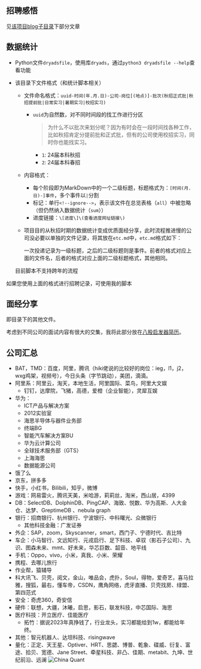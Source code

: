 ## 招聘感悟

见[该项目blog子目录](../../blog/)下部分文章

## 数据统计

+ Python文件`dryadsfile`，使用库`dryads`，通过`python3 dryadsfile --help`查看功能
+ 该目录下文件格式（和统计脚本相关）
	+ 文件命名格式：`uuid-时间(年.月.日)-公司-岗位[(地点)]-批次(秋招正式批|秋招提前批|日常实习|暑期实习|校招实习)`
    	+ `uuid`为自然数，对不同时间段的找工作进行分区
    	  >为什么不以批次来划分呢？因为有时会在一段时间找各种工作，比如秋招肯定分提前批和正式批，但有的公司使用校招实习，同时你也能找实习。

    		+ `1`: 24届本科秋招
    		+ `2`: 24届本科春招

	+ 内容格式：
		+ 每个阶段即为MarkDown中的一个二级标题，标题格式为：`[时间(月.日)-]事件`，多个事件以`|`分割
		+ 标记：单行`<!--ignore-->`，表示该文件在总览表格（`all`）中被忽略（但仍然纳入数据统计（`sum`））
		+ 进度链接：`\[进度\]\(查看进度网址链接\)`

	+ 项目目的从秋招时期的数据统计变成优质面经分享，此时流程推进慢的公司没必要以单独的文件记录，将其放在`etc.md`中，`etc.md`格式如下：

		一次投递记录为一级标题，之后的二级标题则是事件。前者的格式对应上面的文件名，后者的格式对应上面的二级标题格式，其他相同。

	目前脚本不支持跨年的流程

如果您使用上面的格式进行招聘记录，可使用我的脚本

## 面经分享

即目录下的其他文件。

考虑到不同公司的面试内容有很大的交集，我将此部分放在[八股启发器简历](blog/recruit/八股启发器简历.md)。

## 公司汇总

+ BAT，TMD：百度，阿里，腾讯（hiki佬说的比较好的岗位：ieg，l1，j2，wxg鸡架，视频号），今日头条（字节跳动），美团，滴滴。
+ 阿里系：阿里云，淘天，本地生活，阿里国际、菜鸟，阿里大文娱
	+ 钉钉，达摩院，飞猪，高德，爱橙（企业智能），灵犀互娱
+ 华为：
	+ ICT产品与解决方案
	+ 2012实验室
	+ 海思半导体与器件业务部
	+ 终端BG
	+ 智能汽车解决方案BU
	+ 华为云计算公司
	+ 全球技术服务部（GTS）
	+ 上海海思
	+ 数据能源公司
+ 饿了么
+ 京东，拼多多
+ 快手，小红书，Bilibili，知乎，微博
+ 游戏：网易雷火，腾讯天美，米哈游，莉莉丝，淘米，西山居，4399
+ DB：SelectDB、DolphinDB、PingCAP、海致、悦数、华为高斯、人大金仓、达梦、GreptimeDB 、nebula graph
+ 银行：招商银行、杭州银行、宁波银行、中科曙光、众微银行
	+ 其他科技金融：广发证券
+ 外企：SAP，zoom，Skyscanner，smart，西门子、宁德时代、吉比特
+ 车企：小马智行、文远知行、元戎启行、足下科技、卓驭（影石子公司）、九识、图森未来、mmt、好未来，华芯巨数、韶音、地平线
+ 手机：Oppo，vivo，小米，真我、小米、荣耀
+ 携程、去哪儿旅行
+ 作业帮，猿辅导
+ 科大讯飞、贝壳，阅文，金山，唯品会，虎扑，Soul，得物，爱奇艺，喜马拉雅，搜狐，最右，懂车帝，CSDN，鹰角网络，虎牙直播、贝壳找房、绿盟、第四范式
+ 安全：奇虎360，奇安信
+ 硬件：联想，大疆，沐曦，启思，影石，联发科技，中芯国际、海思
+ 医疗科技：开立医疗、佳能医疗
	+ 拓竹：据说2023年真挣钱了，行业龙头，实习都能给到1w，都能给年终。
+ 其他：智元机器人、达坦科技、risingwave
+ 量化：正定、天王星、Optiver、HRT、思勰、博普、乾象、碟威、衍复、富途、拾贝、宽德、Jane Street、牵星科技、非凸、佳期、metabit、九坤、世纪前沿、远澜
	![China Quant](https://cdn.jsdelivr.net/gh/zweix123/CS-notes@master/resource/blog/recruit/China-Quant.jpg)

<!--
# 启思码二面

1.介绍下实习的工作内容和项目

2.cs的一些基础问题

- 线程和进程的区别
- 线程和进程切换的时间复杂度，以及区别
- rust的所有权系统是怎么实现的
- 网络库有了解吗
- rust的trait相比于其他语言有什么特点
- 协程有了解吗，协程是怎么实现的
- 数据库的隔离级别有了解吗
- 数据库的脏读幻读等问题了解吗
- send和sync trait有什么区别
- c++的锁有了解吗，线程同步是靠什么进行的

3.一个二分染色的代码题
-->
